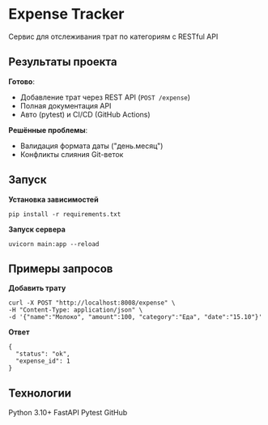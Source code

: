 # Expense Tracker
Сервис для отслеживания трат по категориям с RESTful API

## Результаты проекта
**Готово**:
- Добавление трат через REST API (`POST /expense`)
- Полная документация API
- Авто (pytest) и CI/CD (GitHub Actions)

**Решённые проблемы**:
- Валидация формата даты ("день.месяц")
- Конфликты слияния Git-веток

## Запуск
**Установка зависимостей**
```
pip install -r requirements.txt
```
**Запуск сервера**
```
uvicorn main:app --reload
```
## Примеры запросов
**Добавить трату**
```
curl -X POST "http://localhost:8008/expense" \
-H "Content-Type: application/json" \
-d '{"name":"Молоко", "amount":100, "category":"Еда", "date":"15.10"}'
```
**Ответ**
```
{
  "status": "ok",
  "expense_id": 1
}
```
## Технологии
Python 3.10+
FastAPI
Pytest
GitHub
